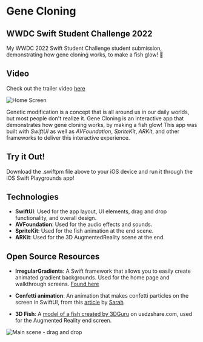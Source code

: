# Gene Cloning
## WWDC Swift Student Challenge 2022

My WWDC 2022 Swift Student Challenge student submission, demonstrating how gene cloning works, to make a fish glow! 
🐠

## Video
Check out the trailer video [here](https://youtu.be/j0WaM1uHiiQ)

![Home Screen](/ignore/mockups%202/homescreen.png)


Genetic modification is a concept that is all around us in our daily worlds, but most people don't realize it. Gene Cloning is an interactive app that demonstrates how gene cloning works, by making a fish glow! This app was built with *SwiftUI* as well as *AVFoundation*, *SpriteKit*, *ARKit*, and other frameworks to deliver this interactive experience.

## Try it Out!
Download the .swiftpm file above to your iOS device and run it through the iOS Swift Playgrounds app!

## Technologies

- **SwiftUI**: Used for the app layout, UI elements, drag and drop functionality, and overall design.
- **AVFoundation**: Used for the audio effects and sounds.
- **SpriteKit**: Used for the fish animation at the end scene.
- **ARKit**: Used for the 3D AugmentedReality scene at the end.

## Open Source Resources

- **IrregularGradients**: A Swift framework that allows you to easily create animated gradient backgrounds. Used for the home page and walkthrough screens. [Found here](https://github.com/joogps/IrregularGradient)

- **Confetti animation**: An animation that makes confetti particles on the screen in SwiftUI, from this [article](https://betterprogramming.pub/creating-confetti-particle-effects-using-swiftui-afda4240de6b) by [Sarah](https://medium.com/@sarah.h.alsharif)

- **3D Fish**: A [model of a fish created by 3DGuru](https://usdzshare.com/?ug-gallery=photo-detail&photo_id=5148) on usdzshare.com, used for the Augmented Reality end screen.


![Main scene - drag and drop](/ignore/mockups%202/dragdrop.png)